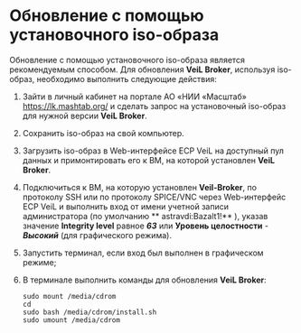 # Обновление с помощью установочного iso-образа 

Обновление с помощью установочного iso-образа является рекомендуемым способом.
Для обновления **VeiL Broker**, используя iso-образ, необходимо выполнить следующие действия:

1. Зайти в личный кабинет на портале АО «НИИ «Масштаб» https://lk.mashtab.org/ и сделать запрос на установочный iso-образ для нужной версии **VeiL Broker**.
2. Сохранить iso-образ на свой компьютер.
3. Загрузить iso-образ в Web-интерфейсе ECP VeiL на доступный пул данных и примонтировать его к ВМ, на которой установлен **VeiL Broker**.
4. Подключиться к ВМ, на которую установлен **Veil-Broker**, по протоколу SSH или по протоколу SPICE/VNC через Web-интерфейс 
   ECP VeiL и выполнить вход от имени учетной записи администратора (по умолчанию ** astravdi:Bazalt1!** ), указав значение **Integrity level** равное **_63_** или **Уровень целостности** - **_Высокий_** (для графического режима).
5. Запустить терминал, если вход был выполнен в графическом режиме;
6. В терминале выполнить команды для обновления **VeiL Broker**:
    
    ```
    sudo mount /media/cdrom  
    cd  
    sudo bash /media/cdrom/install.sh  
    sudo umount /media/cdrom
    ```
    

